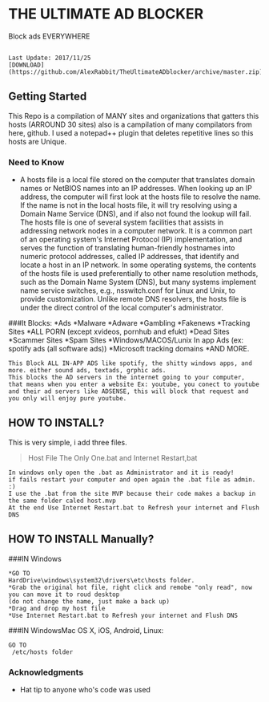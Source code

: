 # THE ULTIMATE AD BLOCKER
Block ads EVERYWHERE

```

Last Update: 2017/11/25
[DOWNLOAD](https://github.com/AlexRabbit/TheUltimateADblocker/archive/master.zip).

```

## Getting Started

This Repo is a compilation of MANY sites and organizations that gatters this hosts (ARROUND 30 sites)
also is a campilation of many compilators from here, github.
I used a notepad++ plugin that deletes repetitive lines so this hosts are Unique.

### Need to Know
+ A hosts file is a local file stored on the computer that translates domain names or NetBIOS names into an IP addresses.
When looking up an IP address, the computer will first look at the hosts file to resolve the name. If the name is not in the local hosts file, it will try resolving using a Domain Name Service (DNS), and if also not found the lookup will fail.
The hosts file is one of several system facilities that assists in addressing network nodes in a computer network. It is a common part of an operating system's Internet Protocol (IP) implementation, and serves the function of translating human-friendly hostnames into numeric protocol addresses, called IP addresses, that identify and locate a host in an IP network.
In some operating systems, the contents of the hosts file is used preferentially to other name resolution methods, such as the Domain Name System (DNS), but many systems implement name service switches, e.g., nsswitch.conf for Linux and Unix, to provide customization. Unlike remote DNS resolvers, the hosts file is under the direct control of the local computer's administrator.

###It Blocks:
*Ads 
*Malware 
*Adware
*Gambling
*Fakenews
*Tracking Sites
*ALL PORN (except xvideos, pornhub and efukt)
*Dead Sites
*Scammer Sites
*Spam Sites
*Windows/MACOS/Lunix In app Ads (ex: spotify ads (all software ads))
*Microsoft tracking domains
*AND MORE.

```
This Block ALL IN-APP ADS like spotify, the shitty windows apps, and more. either sound ads, textads, grphic ads.
This blocks the AD servers in the internet going to your computer, that means when you enter a website Ex: youtube, you conect to youtube and their ad servers like ADSENSE, this will block that request and you only will enjoy pure youtube.
```


## HOW TO INSTALL?

This is very simple, i add three files.
>Host File
>The Only One.bat
and
>Internet Restart,bat
```
In windows only open the .bat as Administrator and it is ready!
if fails restart your computer and open again the .bat file as admin. :)
I use the .bat from the site MVP because their code makes a backup in the same folder caled host.mvp 
At the end Use Internet Restart.bat to Refresh your internet and Flush DNS
```
## HOW TO INSTALL Manually?
###IN Windows

```
*GO TO
HardDrive\windows\system32\drivers\etc\hosts folder.
*Grab the original hot file, right click and remobe "only read", now you can move it to roud desktop
(do not change the name, just make a back up)
*Drag and drop my host file
*Use Internet Restart.bat to Refresh your internet and Flush DNS
```

###IN WindowsMac OS X, iOS, Android, Linux:
```
GO TO
 /etc/hosts folder
 ```



### Acknowledgments

* Hat tip to anyone who's code was used


